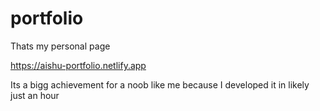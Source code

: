 # portfolio
Thats my personal page

https://aishu-portfolio.netlify.app

Its a bigg achievement for a noob like me because 
I developed it in likely just an hour
